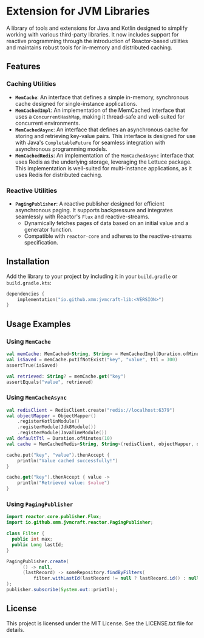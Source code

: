 # Extension for JVM Libraries

A library of tools and extensions for Java and Kotlin designed to simplify working with various third-party libraries. It now includes support for reactive programming through the introduction of Reactor-based utilities and maintains robust tools for in-memory and distributed caching.
## Features

### **Caching Utilities**
- **`MemCache`**: An interface that defines a simple in-memory, synchronous cache designed for single-instance applications.
- **`MemCachedImpl`**: An implementation of the MemCached interface that uses a `ConcurrentHashMap`, making it thread-safe and well-suited for concurrent environments.
- **`MemCachedAsync`**: An interface that defines an asynchronous cache for storing and retrieving key-value pairs. This interface is designed for use with Java's `CompletableFuture` for seamless integration with asynchronous programming models.
- **`MemCachedRedis`**: An implementation of the `MemCachedAsync` interface that uses Redis as the underlying storage, leveraging the Lettuce package. This implementation is well-suited for multi-instance applications, as it uses Redis for distributed caching.

### **Reactive Utilities**
- **`PagingPublisher`**: A reactive publisher designed for efficient asynchronous paging. It supports backpressure and integrates seamlessly with Reactor's `Flux` and reactive-streams.
    - Dynamically fetches pages of data based on an initial value and a generator function.
    - Compatible with `reactor-core` and adheres to the reactive-streams specification.

## Installation

Add the library to your project by including it in your `build.gradle` or `build.gradle.kts`:

```kotlin
dependencies {
    implementation("io.github.xmm:jvmcraft-lib:<VERSION>")
}
```

## Usage Examples

### Using `MemCache`

```kotlin
val memCache: MemCached<String, String> = MemCachedImpl(Duration.ofMinutes(5))
val isSaved = memCache.putIfNotExist("key", "value", ttl = 300)
assertTrue(isSaved)

val retrieved: String? = memCache.get("key")
assertEquals("value", retrieved)
```

### Using `MemCacheAsync`

```kotlin
val redisClient = RedisClient.create("redis://localhost:6379")
val objectMapper = ObjectMapper()
    .registerKotlinModule()
    .registerModule(Jdk8Module())
    .registerModule(JavaTimeModule())
val defaultTtl = Duration.ofMinutes(10)
val cache = MemCachedRedis<String, String>(redisClient, objectMapper, defaultTtl)

cache.put("key", "value").thenAccept {
    println("Value cached successfully!")
}

cache.get("key").thenAccept { value ->
    println("Retrieved value: $value")
}
```

### Using `PagingPublisher`

```java
import reactor.core.publisher.Flux;
import io.github.xmm.jvmcraft.reactor.PagingPublisher;

class Filter {
  public int max;
  public Long lastId;
}

PagingPublisher.create(
      () -> null,
      (lastRecord) -> someRepository.findByFilters(
          filter.withLastId(lastRecord != null ? lastRecord.id() : null))
);
publisher.subscribe(System.out::println);
```

## License

This project is licensed under the MIT License. See the LICENSE.txt file for details.


